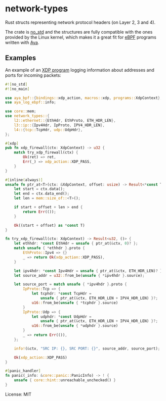 # network-types

Rust structs representing network protocol headers (on Layer 2, 3 and 4).

The crate is [no_std](https://docs.rust-embedded.org/book/intro/no-std.html)
and the structures are fully compatible with the ones provided by the Linux
kernel, which makes it a great fit for [eBPF](https://ebpf.io/) programs
written with [Aya](https://aya-rs.dev/).

## Examples

An example of an [XDP program](https://aya-rs.dev/book/start/) logging
information about addresses and ports for incoming packets:

```rust
#![no_std]
#![no_main]

use aya_bpf::{bindings::xdp_action, macros::xdp, programs::XdpContext};
use aya_log_ebpf::info;

use core::mem;
use network_types::{
    l2::ethernet::{EthHdr, EthProto, ETH_HDR_LEN},
    l3::ip::{Ipv4Hdr, IpProto, IPV4_HDR_LEN},
    l4::{tcp::TcpHdr, udp::UdpHdr},
};

#[xdp]
pub fn xdp_firewall(ctx: XdpContext) -> u32 {
    match try_xdp_firewall(ctx) {
        Ok(ret) => ret,
        Err(_) => xdp_action::XDP_PASS,
    }
}

#[inline(always)]
unsafe fn ptr_at<T>(ctx: &XdpContext, offset: usize) -> Result<*const T, ()> {
    let start = ctx.data();
    let end = ctx.data_end();
    let len = mem::size_of::<T>();

    if start + offset + len > end {
        return Err(());
    }

    Ok((start + offset) as *const T)
}

fn try_xdp_firewall(ctx: XdpContext) -> Result<u32, ()> {
    let ethhdr: *const EthHdr = unsafe { ptr_at(&ctx, 0)? };
    match unsafe { *ethhdr }.proto {
        EthProto::Ipv4 => {}
        _ => return Ok(xdp_action::XDP_PASS),
    }

    let ipv4hdr: *const Ipv4Hdr = unsafe { ptr_at(&ctx, ETH_HDR_LEN)? };
    let source_addr = u32::from_be(unsafe { *ipv4hdr }.source);

    let source_port = match unsafe { *ipv4hdr }.proto {
        IpProto::Tcp => {
            let tcphdr: *const TcpHdr =
                unsafe { ptr_at(&ctx, ETH_HDR_LEN + IPV4_HDR_LEN) }?;
            u16::from_be(unsafe { *tcphdr }.source)
        }
        IpProto::Udp => {
            let udphdr: *const UdpHdr =
                unsafe { ptr_at(&ctx, ETH_HDR_LEN + IPV4_HDR_LEN) }?;
            u16::from_be(unsafe { *udphdr }.source)
        }
        _ => return Err(()),
    };

    info!(&ctx, "SRC IP: {}, SRC PORT: {}", source_addr, source_port);

    Ok(xdp_action::XDP_PASS)
}

#[panic_handler]
fn panic(_info: &core::panic::PanicInfo) -> ! {
    unsafe { core::hint::unreachable_unchecked() }
}
```

License: MIT
